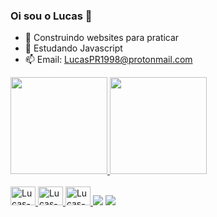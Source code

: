 ### Oi sou o Lucas 👋

- 🔭 Construindo websites para praticar
- 🌱 Estudando Javascript
- 📫 Email: LucasPR1998@protonmail.com

<div>
  <a href="https://github.com/LucasPerrotaRoriz">
  <img height="155em" src="https://github-readme-stats.vercel.app/api?username=LucasPerrotaRoriz&show_icons=true&theme=tokyonight&include_all_commits=true&count_private=true"/>
  <img height="155em" src="https://github-readme-stats.vercel.app/api/top-langs/?username=LucasPerrotaRoriz&layout=compact&langs_count=7&theme=tokyonight"/>
</div>
  
 <div style="display: inline_block"><br>
  <img align center alt="Lucas-HTML5" height="30" width="40" src="https://cdn.jsdelivr.net/gh/devicons/devicon/icons/html5/html5-original-wordmark.svg" />
  <img align center alt="Lucas-CSS3" height="30" width="40" src="https://cdn.jsdelivr.net/gh/devicons/devicon/icons/css3/css3-original-wordmark.svg" />
  <img align center alt="Lucas-JS" height="30" width="40" src="https://cdn.jsdelivr.net/gh/devicons/devicon/icons/javascript/javascript-original.svg" />
  <a href = "mailto:LucasPR1998@protonmail.com"><img src="https://img.shields.io/badge/ProtonMail-8B89CC?style=for-the-badge&logo=protonmail&logoColor=white" target="_blank"></a>
  <a href="https://www.linkedin.com/in/rafaella-ballerini-45875016a" target="_blank"><img src="https://img.shields.io/badge/LinkedIn-0077B5?style=for-the-badge&logo=linkedin&logoColor=white" target="_blank"></a> 
</div>
